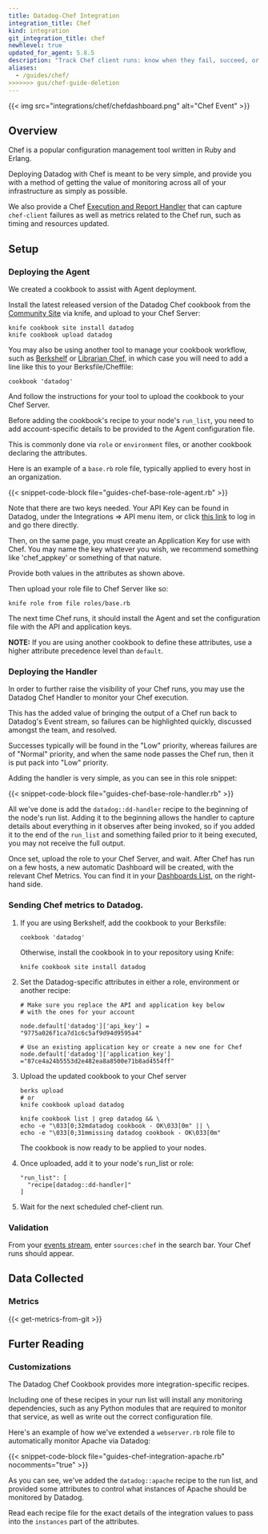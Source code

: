 ```yaml
---
title: Datadog-Chef Integration
integration_title: Chef
kind: integration
git_integration_title: chef
newhlevel: true
updated_for_agent: 5.8.5
description: "Track Chef client runs: know when they fail, succeed, or make big changes."
aliases:
  - /guides/chef/
>>>>>>> gus/chef-guide-deletion
---
```


{{< img src="integrations/chef/chefdashboard.png" alt="Chef Event" >}}

## Overview

Chef is a popular configuration management tool written in Ruby and Erlang. 

Deploying Datadog with Chef is meant to be very simple, and provide you with a method of getting the value of monitoring across all of your infrastructure as simply as possible.

We also provide a Chef [Execution and Report Handler](https://docs.chef.io/handlers.html) that can capture `chef-client` failures as well as metrics related to the Chef run, such as timing and resources updated.

## Setup
### Deploying the Agent

We created a cookbook to assist with Agent deployment.

Install the latest released version of the Datadog Chef cookbook from the [Community Site](https://supermarket.chef.io/cookbooks/datadog) via knife, and upload to your Chef Server:

    knife cookbook site install datadog
    knife cookbook upload datadog

You may also be using another tool to manage your cookbook workflow, such as [Berkshelf](http://berkshelf.com/) or [Librarian Chef](https://github.com/applicationsonline/librarian-chef), in which case you will need to add a line like this to your Berksfile/Cheffile:

    cookbook 'datadog'

And follow the instructions for your tool to upload the cookbook to your Chef Server.

Before adding the cookbook's recipe to your node's `run_list`, you need to add account-specific details to be provided to the Agent configuration file.

This is commonly done via `role` or `environment` files, or another cookbook declaring the attributes.

Here is an example of a `base.rb` role file, typically applied to every host in an organization.

{{< snippet-code-block file="guides-chef-base-role-agent.rb" >}}

Note that there are two keys needed. Your API Key can be found in Datadog, under the Integrations => API menu item, or click [this link](https://app.datadoghq.com/account/settings#api) to log in and go there directly.

Then, on the same page, you must create an Application Key for use with Chef. You may name the key whatever you wish, we recommend something like 'chef_appkey' or something of that nature.

Provide both values in the attributes as shown above.

Then upload your role file to Chef Server like so:

    knife role from file roles/base.rb

The next time Chef runs, it should install the Agent and set the configuration file with the API and application keys.

**NOTE:** If you are using another cookbook to define these attributes, use a higher attribute precedence level than `default`.

### Deploying the Handler

In order to further raise the visibility of your Chef runs, you may use the Datadog Chef Handler to monitor your Chef execution.

This has the added value of bringing the output of a Chef run back to Datadog's Event stream, so failures can be highlighted quickly, discussed amongst the team, and resolved.

Successes typically will be found in the "Low" priority, whereas failures are of "Normal" priority, and when the same node passes the Chef run, then it is put pack into "Low" priority.

Adding the handler is very simple, as you can see in this role snippet:

{{< snippet-code-block file="guides-chef-base-role-handler.rb" >}}

All we've done is add the `datadog::dd-handler` recipe to the beginning of the node's run list. Adding it to the beginning allows the handler to capture details about everything in it observes after being invoked, so if you added it to the end of the `run_list` and something failed prior to it being executed, you may not receive the full output.

Once set, upload the role to your Chef Server, and wait. After Chef has run on a few hosts, a new automatic Dashboard will be created, with the relevant Chef Metrics. You can find it in your [Dashboards List](https://app.datadoghq.com/dash/list), on the right-hand side.


### Sending Chef metrics to Datadog.

1.  If you are using Berkshelf, add the cookbook to your Berksfile:

        cookbook 'datadog'

    Otherwise, install the cookbook in to your repository using Knife:

        knife cookbook site install datadog

1.  Set the Datadog-specific attributes in either a role, environment or another recipe:

        # Make sure you replace the API and application key below
        # with the ones for your account

        node.default['datadog']['api_key'] = "9775a026f1ca7d1c6c5af9d94d9595a4"

        # Use an existing application key or create a new one for Chef
        node.default['datadog']['application_key'] ="87ce4a24b5553d2e482ea8a8500e71b8ad4554ff"

1.  Upload the updated cookbook to your Chef server

        berks upload
        # or
        knife cookbook upload datadog

        knife cookbook list | grep datadog && \
        echo -e "\033[0;32mdatadog cookbook - OK\033[0m" || \
        echo -e "\033[0;31mmissing datadog cookbook - OK\033[0m"

    The cookbook is now ready to be applied to your nodes.

1.  Once uploaded, add it to your node's run_list or role:

        "run_list": [
          "recipe[datadog::dd-handler]"
        ]

1.  Wait for the next scheduled chef-client run.

### Validation

From your [events stream](https://app.datadoghq.com/event/stream), enter `sources:chef` in the search bar. Your Chef runs should appear.

## Data Collected
### Metrics

{{< get-metrics-from-git >}}

## Furter Reading
### Customizations

The Datadog Chef Cookbook provides more integration-specific recipes.

Including one of these recipes in your run list will install any monitoring dependencies, such as any Python modules that are required to monitor that service, as well as write out the correct configuration file.

Here's an example of how we've extended a `webserver.rb` role file to automatically monitor Apache via Datadog:

{{< snippet-code-block file="guides-chef-integration-apache.rb" nocomments="true" >}}

As you can see, we've added the `datadog::apache` recipe to the run list, and provided some attributes to control what instances of Apache should be monitored by Datadog.

Read each recipe file for the exact details of the integration values to pass into the `instances` part of the attributes.